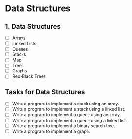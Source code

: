 # Data Structures

## 1. Data Structures

- [ ] Arrays
- [ ] Linked Lists
- [ ] Queues
- [ ] Stacks
- [ ] Map
- [ ] Trees
- [ ] Graphs
- [ ] Red-Black Trees

## Tasks for Data Structures

- [ ] Write a program to implement a stack using an array.
- [ ] Write a program to implement a stack using a linked list.
- [ ] Write a program to implement a queue using an array.
- [ ] Write a program to implement a queue using a linked list.
- [ ] Write a program to implement a binary search tree.
- [ ] Write a program to implement a graph.
